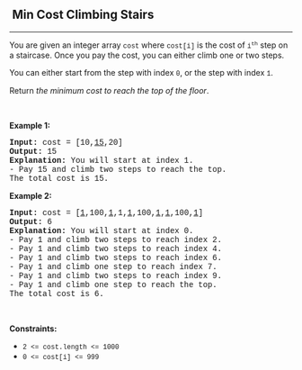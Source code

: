 <h2>  Min Cost Climbing Stairs</h2><hr><div><p>You are given an integer array <code style="font-family: SFMono-Regular, Consolas, &quot;Liberation Mono&quot;, Menlo, Courier, monospace, Bangla978, sans-serif;">cost</code> where <code style="font-family: SFMono-Regular, Consolas, &quot;Liberation Mono&quot;, Menlo, Courier, monospace, Bangla978, sans-serif;">cost[i]</code> is the cost of <code style="font-family: SFMono-Regular, Consolas, &quot;Liberation Mono&quot;, Menlo, Courier, monospace, Bangla978, sans-serif;">i<sup>th</sup></code> step on a staircase. Once you pay the cost, you can either climb one or two steps.</p>

<p>You can either start from the step with index <code style="font-family: SFMono-Regular, Consolas, &quot;Liberation Mono&quot;, Menlo, Courier, monospace, Bangla978, sans-serif;">0</code>, or the step with index <code style="font-family: SFMono-Regular, Consolas, &quot;Liberation Mono&quot;, Menlo, Courier, monospace, Bangla978, sans-serif;">1</code>.</p>

<p>Return <em>the minimum cost to reach the top of the floor</em>.</p>

<p>&nbsp;</p>
<p><strong>Example 1:</strong></p>

<pre style="font-family: SFMono-Regular, Consolas, &quot;Liberation Mono&quot;, Menlo, Courier, monospace, Bangla978, sans-serif;"><strong>Input:</strong> cost = [10,<u>15</u>,20]
<strong>Output:</strong> 15
<strong>Explanation:</strong> You will start at index 1.
- Pay 15 and climb two steps to reach the top.
The total cost is 15.
</pre>

<p><strong>Example 2:</strong></p>

<pre style="font-family: SFMono-Regular, Consolas, &quot;Liberation Mono&quot;, Menlo, Courier, monospace, Bangla978, sans-serif;"><strong>Input:</strong> cost = [<u>1</u>,100,<u>1</u>,1,<u>1</u>,100,<u>1</u>,<u>1</u>,100,<u>1</u>]
<strong>Output:</strong> 6
<strong>Explanation:</strong> You will start at index 0.
- Pay 1 and climb two steps to reach index 2.
- Pay 1 and climb two steps to reach index 4.
- Pay 1 and climb two steps to reach index 6.
- Pay 1 and climb one step to reach index 7.
- Pay 1 and climb two steps to reach index 9.
- Pay 1 and climb one step to reach the top.
The total cost is 6.
</pre>

<p>&nbsp;</p>
<p><strong>Constraints:</strong></p>

<ul>
	<li><code style="font-family: SFMono-Regular, Consolas, &quot;Liberation Mono&quot;, Menlo, Courier, monospace, Bangla978, sans-serif;">2 &lt;= cost.length &lt;= 1000</code></li>
	<li><code style="font-family: SFMono-Regular, Consolas, &quot;Liberation Mono&quot;, Menlo, Courier, monospace, Bangla978, sans-serif;">0 &lt;= cost[i] &lt;= 999</code></li>
</ul>
</div>